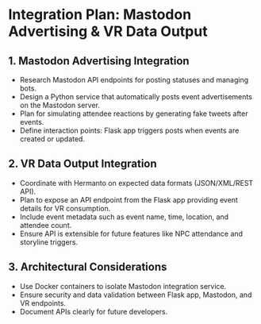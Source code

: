 # Integration Plan: Mastodon Advertising & VR Data Output

## 1. Mastodon Advertising Integration
- Research Mastodon API endpoints for posting statuses and managing bots.
- Design a Python service that automatically posts event advertisements on the Mastodon server.
- Plan for simulating attendee reactions by generating fake tweets after events.
- Define interaction points: Flask app triggers posts when events are created or updated.

## 2. VR Data Output Integration
- Coordinate with Hermanto on expected data formats (JSON/XML/REST API).
- Plan to expose an API endpoint from the Flask app providing event details for VR consumption.
- Include event metadata such as event name, time, location, and attendee count.
- Ensure API is extensible for future features like NPC attendance and storyline triggers.

## 3. Architectural Considerations
- Use Docker containers to isolate Mastodon integration service.
- Ensure security and data validation between Flask app, Mastodon, and VR endpoints.
- Document APIs clearly for future developers.